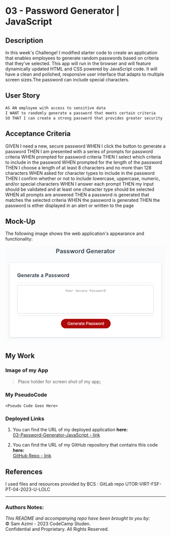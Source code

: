 # 03 - Password Generator | JavaScript
<!-- ### From Scratch &mdash; _create a web application!_
<br> -->

## Description

In this week's Challenge! I modified starter code to create an application that enables employees to generate random passwords based on criteria that they’ve selected. This app will run in the browser and will feature dynamically updated HTML and CSS powered by JavaScript code. It will have a clean and polished, responsive user interface that adapts to multiple screen sizes.The password can include special characters.

<!-- To create a responsive design this portfolio, I used some advanced CSS techniques, such as: 
* flexbox, 
* media queries,  
* CSS variables,
* Resets and Typography,
* Pseudo elements,
* Custom Forms,
* CSS selectors, and
* Variables.

To begin with, I used my sketch book to wireframe the flow of my application for the given **_User Story_** below. Here is a mockup of what it looked like:<br><br>
![Wireframe](./Assets/Images/WireFrame.PNG) 


**Note:** In liue of web applications to showcase at this point, I use placeholder images and names.  -->


## User Story

```
AS AN employee with access to sensitive data
I WANT to randomly generate a password that meets certain criteria
SO THAT I can create a strong password that provides greater security
```

## Acceptance Criteria

<!-- ``` -->
GIVEN I need a new, secure password
WHEN I click the button to generate a password
THEN I am presented with a series of prompts for password criteria
WHEN prompted for password criteria
THEN I select which criteria to include in the password
WHEN prompted for the length of the password
THEN I choose a length of at least 8 characters and no more than 128 characters
WHEN asked for character types to include in the password
THEN I confirm whether or not to include lowercase, uppercase, numeric, and/or special characters
WHEN I answer each prompt
THEN my input should be validated and at least one character type should be selected
WHEN all prompts are answered
THEN a password is generated that matches the selected criteria
WHEN the password is generated
THEN the password is either displayed in an alert or written to the page
<!-- ``` -->

## Mock-Up

The following image shows the web application's appearance and functionality:

![portfolio demo](./assets/images/03-javascript-homework-demo.png)


## My Work
<!-- I started with a blank page and reviewed the modules as I built my first prototype. I was near completion and had only the media queries to implement, where I learned the hard truth about the "mobile-first approach". At this point I had learned a lot from each example, especially the mini-project. So instead of working my existing code, I decided to start fresh - thanks to reset. I simply renamed my css to _OLD*, then >touch styles.css in terminal and started fresh. That is why you see some _OLD files. I decided to keep them here to show the painstaking progress that I have made. :) -->
### Image of my App
> Place holder for screen shot of my app;

### My PseudoCode
```
<Pseudo Code Goes Here>

```

### Deployed Links

1. You can find the URL of my deployed application **here:** <br>[03-Password-Generator-JavaScript - link](https://dinozio-design.github.io/03-Password_Generator-Java-Script/)

2. You can find the URL of my GitHub repository that contains this code **here:** <br>[GitHub Repo - link](https://github.com/dinozio-design/03-Password_Generator-Java-Script.git)


## References
I used files and resources provided by BCS : GitLab repo UTOR-VIRT-FSF-PT-04-2023-U-LOLC


- - -
### Authors Notes:<br>
_This README and accompanying repo have been brought to you by:_<br>
© Sam Azimi - 2023 CodeCamp Studen.<br> 
Confidential and Proprietary. All Rights Reserved.
